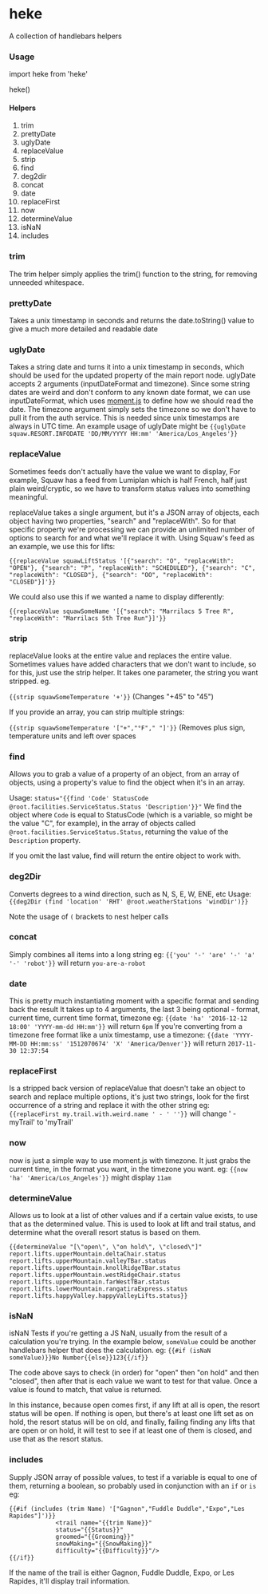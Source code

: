 # heke
A collection of handlebars helpers

### Usage

import heke from 'heke'

heke()


#### Helpers

1. trim
2. prettyDate
3. uglyDate
4. replaceValue
5. strip
6. find
7. deg2dir
8. concat
9. date
10. replaceFirst
11. now
12. determineValue
13. isNaN
14. includes

### trim
The trim helper simply applies the trim() function to the string, for removing unneeded whitespace.

### prettyDate 
Takes a unix timestamp in seconds and returns the date.toString() value to give a much more detailed and readable date

### uglyDate 
Takes a string date and turns it into a unix timestamp in seconds, which should be used for the updated property of the main report node. uglyDate accepts 2 arguments (inputDateFormat and timezone). Since some string dates are weird and don't conform to any known date format, we can use inputDateFormat, which uses [moment.js](http://momentjs.com/) to define how we should read the date. The timezone argument simply sets the timezone so we don't have to pull it from the auth service. This is needed since unix timestamps are always in UTC time. An example usage of uglyDate might be ```{{uglyDate squaw.RESORT.INFODATE 'DD/MM/YYYY HH:mm' 'America/Los_Angeles'}}```

### replaceValue
Sometimes feeds don't actually have the value we want to display, For example, Squaw has a feed from Lumiplan which is half French, half just plain weird/cryptic, so we have to transform status values into something meaningful.

replaceValue takes a single argument, but it's a JSON array of objects, each object having two properties, "search" and "replaceWith". So for that specific property we're processing we can provide an unlimited number of options to search for and what we'll replace it with.
Using Squaw's feed as an example, we use this for lifts:

```{{replaceValue squawLiftStatus '[{"search": "O", "replaceWith": "OPEN"}, {"search": "P", "replaceWith": "SCHEDULED"}, {"search": "C", "replaceWith": "CLOSED"}, {"search": "OO", "replaceWith": "CLOSED"}]'}}```

We could also use this if we wanted a name to display differently: 

```{{replaceValue squawSomeName '[{"search": "Marrilacs 5 Tree R", "replaceWith": "Marrilacs 5th Tree Run"}]'}}```

### strip

replaceValue looks at the entire value and replaces the entire value. Sometimes values have added characters that we don't want to include, so for this, just use the strip helper. It takes one parameter, the string you want stripped. eg.

```{{strip squawSomeTemperature '+'}}``` (Changes "+45" to "45")

If you provide an array, you can strip multiple strings:


```{{strip squawSomeTemperature '["+","°F"," "]'}}``` (Removes plus sign, temperature units and left over spaces

### find 

Allows you to grab a value of a property of an object, from an array of objects, using a property's value to find the object when it's in an array.

Usage: ```status="{{find 'Code' StatusCode @root.facilities.ServiceStatus.Status 'Description'}}"```
We find the object where `Code` is equal to StatusCode (which is a variable, so might be the value "C", for example), in the array of objects called `@root.facilities.ServiceStatus.Status`, returning the value of the `Description` property.

If you omit the last value, find will return the entire object to work with.

### deg2Dir

Converts degrees to a wind direction, such as N, S, E, W, ENE, etc
Usage: ```{{deg2Dir (find 'location' 'RHT' @root.weatherStations 'windDir')}}```

Note the usage of `(` brackets to nest helper calls

### concat

Simply combines all items into a long string
eg: ```{{'you' '-' 'are' '-' 'a' '-' 'robot'}}``` will return `you-are-a-robot`

### date

This is pretty much instantiating moment with a specific format and sending back the result
It takes up to 4 arguments, the last 3 being optional - format, current time, current time format, timezone
eg: ```{{date 'ha' '2016-12-12 18:00' 'YYYY-mm-dd HH:mm'}}``` will return `6pm`
If you're converting from a timezone free format like a unix timestamp, use a timezone:
```{{date 'YYYY-MM-DD HH:mm:ss' '1512070674' 'X' 'America/Denver'}}``` will return `2017-11-30 12:37:54`

### replaceFirst

Is a stripped back version of replaceValue that doesn't take an object to search and replace multiple options, it's just two strings, look for the first occurrence of a string and replace it with the other string
eg: ```{{replaceFirst my.trail.with.weird.name ' - ' ''}}``` will change ' - myTrail' to 'myTrail'


### now

now is just a simple way to use moment.js with timezone. It just grabs the current time, in the format you want, in the timezone you want. 
eg: ```{{now 'ha' 'America/Los_Angeles'}}``` might display `11am`


### determineValue
Allows us to look at a list of other values and if a certain value exists, to use that as the determined value. This is used to look at lift and trail status, and determine what the overall resort status is based on them.

```{{determineValue "[\"open\", \"on hold\", \"closed\"]" report.lifts.upperMountain.deltaChair.status report.lifts.upperMountain.valleyTBar.status report.lifts.upperMountain.knollRidgeTBar.status report.lifts.upperMountain.westRidgeChair.status report.lifts.upperMountain.farWestTBar.status report.lifts.lowerMountain.rangatiraExpress.status report.lifts.happyValley.happyValleyLifts.status}}```

### isNaN

isNaN Tests if you're getting a JS NaN, usually from the result of a calculation you're trying. In the example below, `someValue` could be another handlebars helper that does the calculation. 
eg: ```{{#if (isNaN someValue)}}No Number{{else}}123{{/if}}```

The code above says to check (in order) for "open" then "on hold" and then "closed", then after that is each value we want to test for that value. Once a value is found to match, that value is returned.

In this instance, because open comes first, if any lift at all is open, the resort status will be open. If nothing is open, but there's at least one lift set as on hold, the resort status will be on old, and finally, failing finding any lifts that are open or on hold, it will test to see if at least one of them is closed, and use that as the resort status.


### includes
Supply JSON array of possible values, to test if a variable is equal to one of them, returning a boolean, so probably used in conjunction with an `if` or `is`
eg: 
``` 
{{#if (includes (trim Name) '["Gagnon","Fuddle Duddle","Expo","Les Rapides"]')}}
             <trail name="{{trim Name}}"
             status="{{Status}}"
             groomed="{{Grooming}}"
             snowMaking="{{SnowMaking}}"
             difficulty="{{Difficulty}}"/>
{{/if}}
```
If the name of the trail is either Gagnon, Fuddle Duddle, Expo, or Les Rapides, it'll display trail information.

